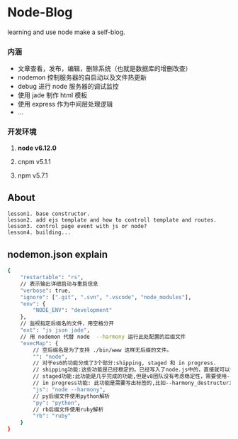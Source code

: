 # Node-Blog

learning and use node make a self-blog.

### 内涵

* 文章查看，发布，编辑，删除系统（也就是数据库的增删改查）
* nodemon 控制服务器的自启动以及文件热更新
* debug 进行 node 服务器的调试监控
* 使用 jade 制作 html 模板
* 使用 express 作为中间层处理逻辑
* ...

### 开发环境

1. **node v6.12.0**

2. cnpm v5.1.1

3. npm v5.7.1

## About

    lesson1. base constructor.
    lesson2. add ejs template and how to controll template and routes.
    lesson3. control page event with js or node?
    lesson4. building...

## nodemon.json explain

```bash
{
    "restartable": "rs",
    // 表示输出详细启动与重启信息
    "verbose": true,
    "ignore": [".git", ".svn", ".vscode", "node_modules"],
    "env": {
        "NODE_ENV": "development"
    },
    // 监视指定后缀名的文件，用空格分开
    "ext": "js json jade",
    // 用 nodemon 代替 node  --harmony 运行此处配置的后缀文件
    "execMap": {
        // 空后缀名是为了支持 ./bin/www 这样无后缀的文件。
        "": "node",
        // 对于es6的功能分成了3个部分:shipping, staged 和 in progress.
        // shipping功能:这些功能是已经稳定的。已经写入了node.js中的，直接就可以使用
        // staged功能:此功能是几乎完成的功能,但是v8团队没有考虑稳定性，需要使用--harmony.
        // in progress功能: 此功能是需要写出标签的,比如--harmony_destructuring
        "js": "node --harmony",
        // py后缀文件使用python解析
        "py": "python",
        // rb后缀文件使用ruby解析
        "rb": "ruby"
    }
}
```
